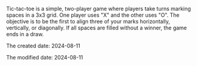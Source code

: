 Tic-tac-toe is a simple, two-player game where players take turns marking spaces in a 3x3 grid. One player uses "X" and the other uses "O". The objective is to be the first to align three of your marks horizontally, vertically, or diagonally. If all spaces are filled without a winner, the game ends in a draw.


The created date: 2024-08-11

The modified date: 2024-08-11

